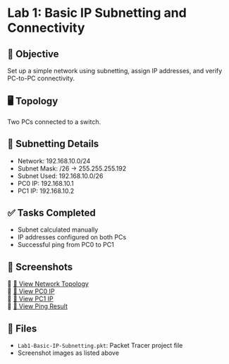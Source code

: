 
# Lab 1: Basic IP Subnetting and Connectivity

## 🎯 Objective
Set up a simple network using subnetting, assign IP addresses, and verify PC-to-PC connectivity.

## 🖥️ Topology
Two PCs connected to a switch.

## 🧮 Subnetting Details
- Network: 192.168.10.0/24
- Subnet Mask: /26 → 255.255.255.192
- Subnet Used: 192.168.10.0/26
- PC0 IP: 192.168.10.1
- PC1 IP: 192.168.10.2

## ✅ Tasks Completed
- Subnet calculated manually
- IP addresses configured on both PCs
- Successful ping from PC0 to PC1

## 📸 Screenshots  
🔗 [📸 View Network Topology](network%20topology.png)  
🔗 [📸 View PC0 IP](pc%200%20ip.png)  
🔗 [📸 View PC1 IP](pc%201%201p.png)  
🔗 [📸 View Ping Result](ping%20result.png)

## 📁 Files
- `Lab1-Basic-IP-Subnetting.pkt`: Packet Tracer project file
- Screenshot images as listed above
